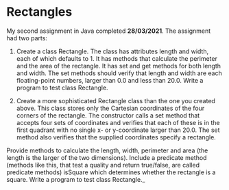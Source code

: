 # Rectangles
My second assignment in Java completed **28/03/2021**. The assignment had two parts:

1. Create a class Rectangle. The class has attributes length and width, each of which defaults to 1. It has methods that calculate the perimeter and the area of the rectangle. It has set and get methods for both length and width. The set methods should verify that length and width are each floating-point numbers, larger than 0.0 and less than 20.0. Write a program to test class Rectangle.

2. Create a more sophisticated Rectangle class than the one you created above. This class stores only the Cartesian coordinates of the four corners of the rectangle. The constructor calls a set method that accepts four sets of coordinates and verifies that each of these is in the first quadrant with no single x- or y-coordinate larger than 20.0. The set method also verifies that the supplied coordinates specify a rectangle.

Provide methods to calculate the length, width, perimeter and area (the length is the larger of the two dimensions). Include a predicate method (methods like this, that test a quality and return true/false, are called predicate methods) isSquare which determines whether the rectangle is a square. Write a program to test class Rectangle._


